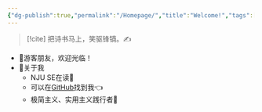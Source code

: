 ```yaml
---
{"dg-publish":true,"permalink":"/Homepage/","title":"Welcome!","tags":["home","gardenEntry"],"noteIcon":"1","created":"2023-04-18T13:20:23.720+08:00","updated":"2023-04-19T10:49:07.625+08:00"}
---
```


> [!cite] 把诗书马上，笑驱锋镝。✍️
- 👋游客朋友，欢迎光临！
- 🤔关于我
	- NJU SE在读📖
	- 可以在[GitHub](https://github.com/XR-Y)找到我👈
	- 极简主义、实用主义践行者🙌